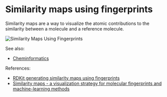 <!-- TITLE: Similarity maps using fingerprints -->
<!-- SUBTITLE: -->

# Similarity maps using fingerprints

Similarity maps are a way to visualize the atomic contributions to the similarity between a molecule and a reference molecule.

![Similarity Maps Using Fingerprints](../../../uploads/chem/sim-maps.png "Similarity Maps Using Fingerprints")

See also:

* [Cheminformatics](../cheminformatics.md)

References:

* [RDKit generating similarity maps using fingerprints](https://www.rdkit.org/docs/GettingStartedInPython.html#generating-similarity-maps-using-fingerprints)
* [Similarity maps - a visualization strategy for molecular fingerprints and machine-learning methods](https://jcheminf.biomedcentral.com/articles/10.1186/1758-2946-5-43)
